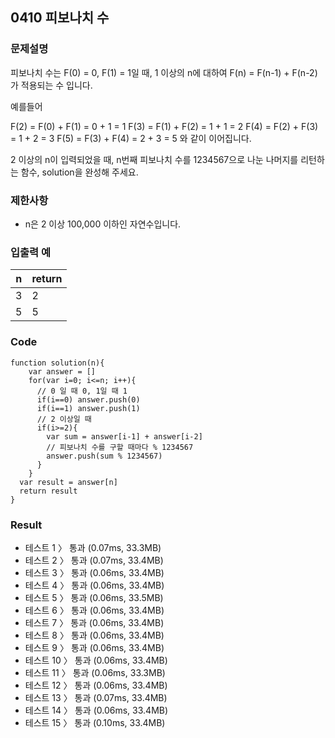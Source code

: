 ## 0410 피보나치 수

### 문제설명

피보나치 수는 F(0) = 0, F(1) = 1일 때, 1 이상의 n에 대하여 F(n) = F(n-1) + F(n-2) 가 적용되는 수 입니다.

예를들어

F(2) = F(0) + F(1) = 0 + 1 = 1
F(3) = F(1) + F(2) = 1 + 1 = 2
F(4) = F(2) + F(3) = 1 + 2 = 3
F(5) = F(3) + F(4) = 2 + 3 = 5
와 같이 이어집니다.

2 이상의 n이 입력되었을 때, n번째 피보나치 수를 1234567으로 나눈 나머지를 리턴하는 함수, solution을 완성해 주세요.

### 제한사항

- n은 2 이상 100,000 이하인 자연수입니다.

### 입출력 예

| n   | return |
| --- | ------ |
| 3   | 2      |
| 5   | 5      |

### Code

```
function solution(n){
	var answer = []
    for(var i=0; i<=n; i++){
      // 0 일 때 0, 1일 때 1
      if(i==0) answer.push(0)
      if(i==1) answer.push(1)
      // 2 이상일 때
      if(i>=2){
        var sum = answer[i-1] + answer[i-2]
        // 피보나치 수를 구할 때마다 % 1234567
      	answer.push(sum % 1234567)
      }
    }
  var result = answer[n]
  return result
}
```

### Result

- 테스트 1 〉 통과 (0.07ms, 33.3MB)
- 테스트 2 〉 통과 (0.07ms, 33.4MB)
- 테스트 3 〉 통과 (0.06ms, 33.4MB)
- 테스트 4 〉 통과 (0.06ms, 33.4MB)
- 테스트 5 〉 통과 (0.06ms, 33.5MB)
- 테스트 6 〉 통과 (0.06ms, 33.4MB)
- 테스트 7 〉 통과 (0.06ms, 33.4MB)
- 테스트 8 〉 통과 (0.06ms, 33.4MB)
- 테스트 9 〉 통과 (0.06ms, 33.4MB)
- 테스트 10 〉 통과 (0.06ms, 33.4MB)
- 테스트 11 〉 통과 (0.06ms, 33.3MB)
- 테스트 12 〉 통과 (0.06ms, 33.4MB)
- 테스트 13 〉 통과 (0.07ms, 33.4MB)
- 테스트 14 〉 통과 (0.06ms, 33.4MB)
- 테스트 15 〉 통과 (0.10ms, 33.4MB)
